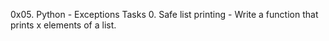 0x05. Python - Exceptions
Tasks 
0. Safe list printing - Write a function that prints x elements of a list.

